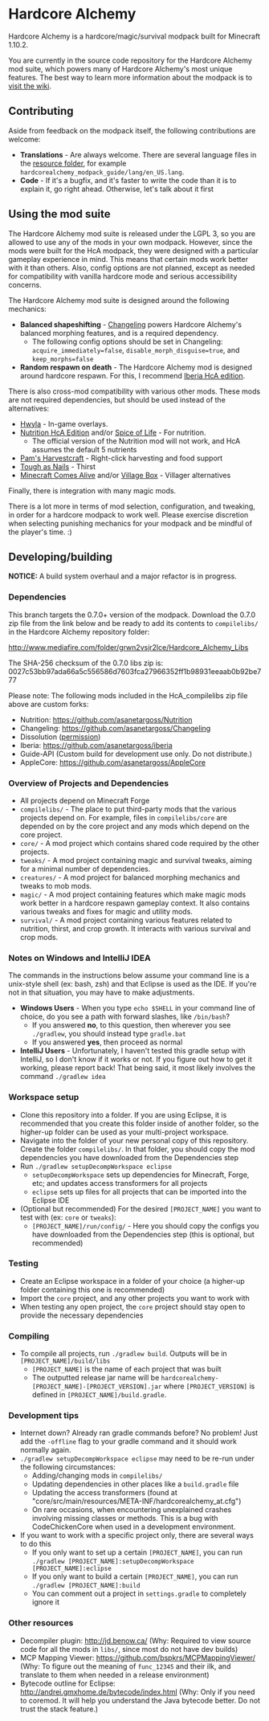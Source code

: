 # Hardcore Alchemy
Hardcore Alchemy is a hardcore/magic/survival modpack built for Minecraft 1.10.2.

You are currently in the source code repository for the Hardcore Alchemy mod suite, which powers many of Hardcore Alchemy's most unique features. The best way to learn more information about the modpack is to [visit the wiki](https://github.com/asanetargoss/HardcoreAlchemy/wiki).

## Contributing

Aside from feedback on the modpack itself, the following contributions are welcome:

- **Translations** - Are always welcome. There are several language files in the [resource folder](https://github.com/asanetargoss/HardcoreAlchemy/tree/master/src/main/resources/), for example `hardcorealchemy_modpack_guide/lang/en_US.lang`.
- **Code** - If it's a bugfix, and it's faster to write the code than it is to explain it, go right ahead. Otherwise, let's talk about it first

## Using the mod suite

The Hardcore Alchemy mod suite is released under the LGPL 3, so you are allowed to use any of the mods in your own modpack. However, since the mods were built for the HcA modpack, they were designed with a particular gameplay experience in mind. This means that certain mods work better with it than others. Also, config options are not planned, except as needed for compatibility with vanilla hardcore mode and serious accessibility concerns.

The Hardcore Alchemy mod suite is designed around the following mechanics:

* **Balanced shapeshifting** - [Changeling](https://github.com/asanetargoss/Changeling/releases) powers Hardcore Alchemy's balanced morphing features, and is a required dependency.
  * The following config options should be set in Changeling: `acquire_immediately=false`, `disable_morph_disguise=true`, and `keep_morphs=false`
* **Random respawn on death** - The Hardcore Alchemy mod is designed around hardcore respawn. For this, I recommend [Iberia HcA edition](https://github.com/asanetargoss/iberia/releases).

There is also cross-mod compatibility with various other mods. These mods are not required dependencies, but should be used instead of the alternatives:

* [Hwyla](https://www.curseforge.com/minecraft/mc-mods/hwyla) - In-game overlays.
* [Nutrition HcA Edition](https://github.com/asanetargoss/Nutrition/releases) and/or [Spice of Life](https://www.curseforge.com/minecraft/mc-mods/the-spice-of-life) - For nutrition.
  * The official version of the Nutrition mod will not work, and HcA assumes the default 5 nutrients
* [Pam's Harvestcraft](https://www.curseforge.com/minecraft/mc-mods/pams-harvestcraft) - Right-click harvesting and food support
* [Tough as Nails](https://www.curseforge.com/minecraft/mc-mods/tough-as-nails) - Thirst
* [Minecraft Comes Alive](https://www.minecraftforum.net/forums/mapping-and-modding-java-edition/minecraft-mods/1280154-mc-1-12-x-minecraft-comes-alive-v6-0-0-millions) and/or [Village Box](https://www.curseforge.com/minecraft/mc-mods/village-box) - Villager alternatives

Finally, there is integration with many magic mods.

There is a lot more in terms of mod selection, configuration, and tweaking, in order for a hardcore modpack to work well. Please exercise discretion when selecting punishing mechanics for your modpack and be mindful of the player's time. :)

## Developing/building

**NOTICE:** A build system overhaul and a major refactor is in progress.

### Dependencies

This branch targets the 0.7.0+ version of the modpack. Download the 0.7.0 zip file from the link below and be ready to add its contents to `compilelibs/` in the Hardcore Alchemy repository folder:

http://www.mediafire.com/folder/grwn2vsjr2lce/Hardcore_Alchemy_Libs

The SHA-256 checksum of the 0.7.0 libs zip is: 0027c53bb97ada66a5c556586d7603fca27966352ff1b98931eeaab0b92be777

Please note: The following mods included in the HcA_compilelibs zip file above are custom forks:
* Nutrition: https://github.com/asanetargoss/Nutrition
* Changeling: https://github.com/asanetargoss/Changeling
* Dissolution ([permission](https://i.imgur.com/b7sN6lL.png))
* Iberia: https://github.com/asanetargoss/iberia
* Guide-API (Custom build for development use only. Do not distribute.)
* AppleCore: https://github.com/asanetargoss/AppleCore

### Overview of Projects and Dependencies

* All projects depend on Minecraft Forge
* `compilelibs/` - The place to put third-party mods that the various projects depend on. For example, files in `compilelibs/core` are depended on by the core project and any mods which depend on the core project.
* `core/` - A mod project which contains shared code required by the other projects.
* `tweaks/` - A mod project containing magic and survival tweaks, aiming for a minimal number of dependencies.
* `creatures/` - A mod project for balanced morphing mechanics and tweaks to mob mods.
* `magic/` - A mod project containing features which make magic mods work better in a hardcore respawn gameplay context. It also contains various tweaks and fixes for magic and utility mods.
* `survival/` - A mod project containing various features related to nutrition, thirst, and crop growth. It interacts with various survival and crop mods.

### Notes on Windows and IntelliJ IDEA

The commands in the instructions below assume your command line is a unix-style shell (ex: bash, zsh) and that Eclipse is used as the IDE. If you're not in that situation, you may have to make adjustments.

* **Windows Users** - When you type `echo $SHELL` in your command line of choice, do you see a path with forward slashes, like `/bin/bash`?
    * If you answered **no**, to this question, then wherever you see `./gradlew`, you should instead type `gradle.bat`
    * If you answered **yes**, then proceed as normal
* **IntelliJ Users** - Unfortunately, I haven't tested this gradle setup with IntelliJ, so I don't know if it works or not. If you figure out how to get it working, please report back! That being said, it most likely involves the command `./gradlew idea`

### Workspace setup

* Clone this repository into a folder. If you are using Eclipse, it is recommended that you create this folder inside of another folder, so the higher-up folder can be used as your multi-project workspace.
* Navigate into the folder of your new personal copy of this repository. Create the folder `compilelibs/`. In that folder, you should copy the mod dependencies you have downloaded from the Dependencies step
* Run `./gradlew setupDecompWorkspace eclipse`
    * `setupDecompWorkspace` sets up dependencies for Minecraft, Forge, etc; and updates access transformers for all projects
    * `eclipse` sets up files for all projects that can be imported into the Eclipse IDE
* (Optional but recommended) For the desired `[PROJECT_NAME]` you want to test with (ex: `core` or `tweaks`):
    * `[PROJECT_NAME]/run/config/` - Here you should copy the configs you have downloaded from the Dependencies step (this is optional, but recommended)

### Testing

* Create an Eclipse workspace in a folder of your choice (a higher-up folder containing this one is recommended)
* Import the `core` project, and any other projects you want to work with
* When testing any open project, the `core` project should stay open to provide the necessary dependencies

### Compiling

* To compile all projects, run `./gradlew build`. Outputs will be in `[PROJECT_NAME]/build/libs`
    * `[PROJECT_NAME]` is the name of each project that was built
    * The outputted release jar name will be `hardcorealchemy-[PROJECT_NAME]-[PROJECT_VERSION].jar` where `[PROJECT_VERSION]` is defined in `[PROJECT_NAME]/build.gradle`.

### Development tips

* Internet down? Already ran gradle commands before? No problem! Just add the `-offline` flag to your gradle command and it should work normally again.
* `./gradlew setupDecompWorkspace eclipse` may need to be re-run under the following circumstances:
    * Adding/changing mods in `compilelibs/`
    * Updating dependencies in other places like a `build.gradle` file
    * Updating the access transformers (found at "core/src/main/resources/META-INF/hardcorealchemy_at.cfg") 
    * On rare occasions, when encountering unexplained crashes involving missing classes or methods. This is a bug with CodeChickenCore when used in a development environment.
* If you want to work with a specific project only, there are several ways to do this
    * If you only want to set up a certain `[PROJECT_NAME]`, you can run `./gradlew [PROJECT_NAME]:setupDecompWorkspace [PROJECT_NAME]:eclipse`
    * If you only want to build a certain `[PROJECT_NAME]`, you can run `./gradlew [PROJECT_NAME]:build`
    * You can comment out a project in `settings.gradle` to completely ignore it

### Other resources

* Decompiler plugin: http://jd.benow.ca/ (Why: Required to view source code for all the mods in `libs/`, since most do not have dev builds)
* MCP Mapping Viewer: https://github.com/bspkrs/MCPMappingViewer/ (Why: To figure out the meaning of `func_12345` and their ilk, and translate to them when needed in a release environment)
* Bytecode outline for Eclipse: http://andrei.gmxhome.de/bytecode/index.html (Why: Only if you need to coremod. It will help you understand the Java bytecode better. Do not trust the stack feature.)

